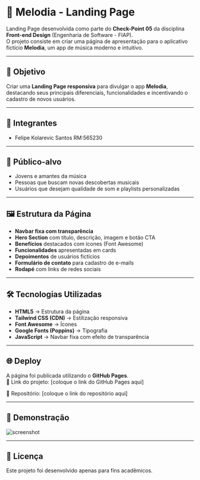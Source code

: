 # 🎵 Melodia - Landing Page

Landing Page desenvolvida como parte do **Check-Point 05** da disciplina **Front-end Design** (Engenharia de Software - FIAP).  
O projeto consiste em criar uma página de apresentação para o aplicativo fictício **Melodia**, um app de música moderno e intuitivo.

---

## 🚀 Objetivo
Criar uma **Landing Page responsiva** para divulgar o app **Melodia**, destacando seus principais diferenciais, funcionalidades e incentivando o cadastro de novos usuários.

---

## 👥 Integrantes
- Felipe Kolarevic Santos  RM:565230


---

## 🎯 Público-alvo
- Jovens e amantes da música  
- Pessoas que buscam novas descobertas musicais  
- Usuários que desejam qualidade de som e playlists personalizadas  

---

## 🖼️ Estrutura da Página
- **Navbar fixa com transparência**  
- **Hero Section** com título, descrição, imagem e botão CTA  
- **Benefícios** destacados com ícones (Font Awesome)  
- **Funcionalidades** apresentadas em cards  
- **Depoimentos** de usuários fictícios  
- **Formulário de contato** para cadastro de e-mails  
- **Rodapé** com links de redes sociais  

---

## 🛠️ Tecnologias Utilizadas
- **HTML5** → Estrutura da página  
- **Tailwind CSS (CDN)** → Estilização responsiva  
- **Font Awesome** → Ícones  
- **Google Fonts (Poppins)** → Tipografia  
- **JavaScript** → Navbar fixa com efeito de transparência  

---

## 🌐 Deploy
A página foi publicada utilizando o **GitHub Pages**.  
🔗 Link do projeto: [coloque o link do GitHub Pages aqui]  

🔗 Repositório: [coloque o link do repositório aqui]  

---

## 📸 Demonstração
![screenshot](https://cdn-icons-png.flaticon.com/512/727/727245.png)

---

## 📜 Licença
Este projeto foi desenvolvido apenas para fins acadêmicos.  
